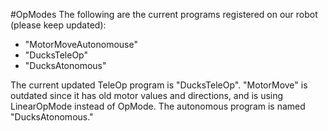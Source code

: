 #OpModes
The following are the current programs registered on our robot (please keep updated):
* "MotorMoveAutonomouse"
* "DucksTeleOp"
* "DucksAtonomous"

The current updated TeleOp program is "DucksTeleOp". "MotorMove" is outdated since it has old motor values and directions, and is using LinearOpMode instead of OpMode.
The autonomous program is named "DucksAtonomous."
